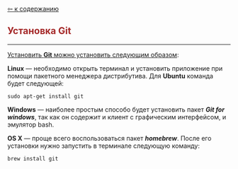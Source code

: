 [&#8678; к содержанию](readme.md)

<span style="color:brown">Установка Git</span>
--
---
<span style="text-decoration: underline">Установить **Git** можно установить следующим образом</span>:

**Linux** — необходимо открыть терминал и установить приложение при помощи пакетного менеджера дистрибутива. Для **Ubuntu** команда будет следующей:

```
sudo apt-get install git
```

**Windows** — наиболее простым способо будет установить пакет _**Git for windows**_, так как он содержит и клиент с графическим интерфейсом, и эмулятор bash.

**OS X** — проще всего воспользоваться пакет _**homebrew**_. После его установки нужно запустить в терминале следующую команду:

```
brew install git
```
